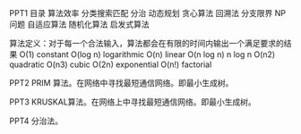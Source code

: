PPT1
目录
算法效率
分类搜索匹配
分治
动态规划
贪心算法
回溯法
分支限界
NP问题
自适应算法
随机化算法
启发式算法

算法定义：对于每一个合法输入，算法都会在有限的时间内输出一个满足要求的结果
O(1) 		constant
O(log n) 	logarithmic
O(n) 		linear
O(n log n) 	n log n
O(n2) 		quadratic
O(n3) 		cubic
O(2n)		exponential
O(n!)		factorial

PPT2
PRIM 算法。在网络中寻找最短通信网络。即最小生成树。

PPT3 
KRUSKAL算法。在网络上中寻找最短通信网络。即最小生成树。

PPT4
分治法。